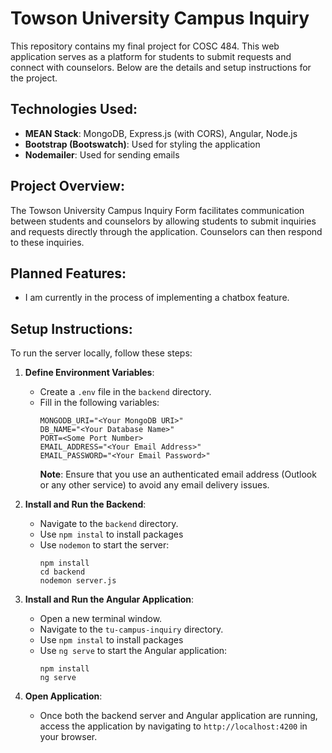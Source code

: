 # Towson University Campus Inquiry 

This repository contains my final project for COSC 484. This web application serves as a platform for students to submit requests and connect with counselors. Below are the details and setup instructions for the project.

## Technologies Used:
- **MEAN Stack**: MongoDB, Express.js (with CORS), Angular, Node.js
- **Bootstrap (Bootswatch)**: Used for styling the application
- **Nodemailer**: Used for sending emails

## Project Overview:
The Towson University Campus Inquiry Form facilitates communication between students and counselors by allowing students to submit inquiries and requests directly through the application. Counselors can then respond to these inquiries.

## Planned Features:
- I am currently in the process of implementing a chatbox feature.

## Setup Instructions:
To run the server locally, follow these steps:

1. **Define Environment Variables**:
   - Create a `.env` file in the `backend` directory.
   - Fill in the following variables:
     ```
     MONGODB_URI="<Your MongoDB URI>"
     DB_NAME="<Your Database Name>"
     PORT=<Some Port Number>
     EMAIL_ADDRESS="<Your Email Address>"
     EMAIL_PASSWORD="<Your Email Password>"
     ```
     **Note**: Ensure that you use an authenticated email address (Outlook or any other service) to avoid any email delivery issues.

2. **Install and Run the Backend**:
   - Navigate to the `backend` directory.
   - Use `npm instal` to install packages
   - Use `nodemon` to start the server:
     ```
     npm install
     cd backend
     nodemon server.js
     ```

3. **Install and Run the Angular Application**:
   - Open a new terminal window.
   - Navigate to the `tu-campus-inquiry` directory.
   - Use `npm instal` to install packages
   - Use `ng serve` to start the Angular application:
     ```
     npm install
     ng serve
     ```

4. **Open Application**:
   - Once both the backend server and Angular application are running, access the application by navigating to `http://localhost:4200` in your browser.